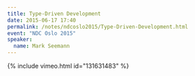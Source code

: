```yaml
---
title: Type-Driven Development
date: 2015-06-17 17:40
permalink: /notes/ndcoslo2015/Type-Driven-Development.html
event: "NDC Oslo 2015"
speaker:
  name: Mark Seemann
---
```


{% include vimeo.html id="131631483" %}